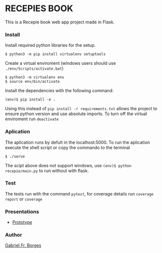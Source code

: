 # RECEPIES BOOK
This is a Recepie book web app project made in Flask.

### Install 
Install required python libraries for the setup.
```
$ python3 -m pip install virtualenv setuptools 
```
Create a virtual enviroment (windows users should use `./env/Scripts/activate.bat`)
```
$ python3 -m virtualenv env
$ source env/bin/activate
```
Install the dependencies with the following command:
```
(env)$ pip install -e .
```
Using this instead of `pip install -r requirements.txt` allows the project to ensure python version and use absolute imports.
To turn off the virtual enviroment run `deactivate`
### Aplication
The aplication runs by defult in the localhost:5000. To run the aplication execute the shell script or copy the commando to the terminal
```
$ ./serve
```
The scipt above does not support windows, use `(env)$ python recepie/main.py` to run without with flask. 

### Test
The tests run with the command `pytest`, for coverage details run `coverage report` or `coverage` 

### Presentations
 * [Prototype](https://youtu.be/2MtCiCcfWuE)

### Author
[Gabriel Fr. Borges](https://github.com/gfborges)
